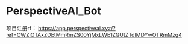 # PerspectiveAI_Bot
项目注册rf： https://app.perspectiveai.xyz/?ref=OWZiOTAxZDEtMmRmZS00YjMxLWE1ZGUtZTdlMDYwOTRmMzg4
